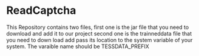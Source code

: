 # ReadCaptcha

This Repository contains two files, first one is the jar file that you need to download and add it to our project
second one is the trainneddata file that you need to down load add pass its location to the system variable of your system.
The varaible name should be TESSDATA_PREFIX
